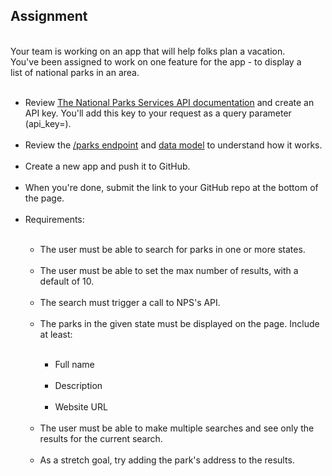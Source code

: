 <h2>Assignment</h2><br>
Your team is working on an app that will help folks plan a vacation. <br>
You've been assigned to work on one feature for the app - to display a <br>
list of national parks in an area.<br>
<br>
<ul>
<li>Review <a href="https://www.nps.gov/subjects/developer/get-started.htm">The National Parks Services API documentation</a> and create an API key. You'll add this key to your request as a query parameter (api_key=).</li>
<br>
<li>Review the <a href="https://www.nps.gov/subjects/developer/api-documentation.htm#/parks/getPark">/parks endpoint</a> and <a href="https://www.nps.gov/subjects/developer/api-documentation.htm#/definitions/Park">data model</a> to understand how it works.</li>
<br>
<li>Create a new app and push it to GitHub.</li>
<br>
<li>When you're done, submit the link to your GitHub repo at the bottom of the page.</li>
<br>
<li>Requirements:</li><br>
<ul>
<li>The user must be able to search for parks in one or more states.</li><br>
<li>The user must be able to set the max number of results, with a default of 10.</li><br>
<li>The search must trigger a call to NPS's API.</li><br>
<li>The parks in the given state must be displayed on the page. Include at least:</li><br>
<ul>
<li>Full name</li><br>
<li>Description</li><br>
<li>Website URL</li><br>
</ul>
<li>The user must be able to make multiple searches and see only the results for the current search.</li><br>
<li>As a stretch goal, try adding the park's address to the results.</li><br>
</ul>
</ul>
